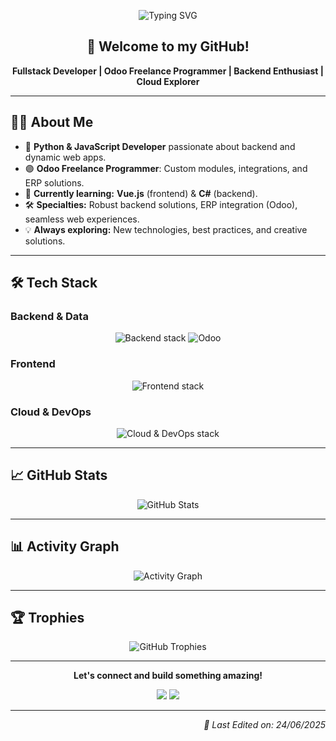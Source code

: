 <p align="center">
  <img src="https://readme-typing-svg.herokuapp.com?font=Fira+Code&weight=600&size=22&pause=1000&color=00AAFF&width=500&lines=Hi!+I'm+Santiago!;Fullstack+Developer;Odoo+Freelance+Programmer" alt="Typing SVG" />
</p>

<h2 align="center">👋 Welcome to my GitHub!</h2>

<p align="center">
  <b>Fullstack Developer | Odoo Freelance Programmer | Backend Enthusiast | Cloud Explorer</b>
</p>

---

## 👨‍💻 About Me

- 🚀 **Python & JavaScript Developer** passionate about backend and dynamic web apps.
- 🟣 **Odoo Freelance Programmer**: Custom modules, integrations, and ERP solutions.
- 🌱 **Currently learning:** <b>Vue.js</b> (frontend) & <b>C#</b> (backend).
- 🛠️ **Specialties:** Robust backend solutions, ERP integration (Odoo), seamless web experiences.
- 💡 **Always exploring:** New technologies, best practices, and creative solutions.

---

## 🛠️ Tech Stack

### Backend & Data
<p align="center">
  <img src="https://skillicons.dev/icons?i=python,cs,java,flask,mongodb,postgresql,mysql&theme=dark" alt="Backend stack" />
  <img src="https://img.shields.io/badge/Odoo-7C3AED?style=flat-square&logo=odoo&logoColor=white" alt="Odoo" />
</p>

### Frontend
<p align="center">
  <img src="https://skillicons.dev/icons?i=vue,javascript,typescript,html,css,bootstrap&theme=dark" alt="Frontend stack" />
</p>

### Cloud & DevOps
<p align="center">
  <img src="https://skillicons.dev/icons?i=aws,gcp,docker,github,git&theme=dark" alt="Cloud & DevOps stack" />
</p>

---

## 📈 GitHub Stats

<p align="center">
  <img src="https://github-readme-stats.vercel.app/api?username=santiagoyeal&theme=react&show_icons=true&count_private=true" alt="GitHub Stats" />
</p>

---

## 📊 Activity Graph

<p align="center">
  <img src="https://github-readme-activity-graph.vercel.app/graph?username=santiagoyeal&theme=react" alt="Activity Graph" />
</p>

---

## 🏆 Trophies

<p align="center">
  <img src="https://github-profile-trophy.vercel.app/?username=santiagoyeal&theme=onedark&no-frame=true&no-bg=false&margin-w=4" alt="GitHub Trophies" />
</p>

---

<p align="center">
  <b>Let's connect and build something amazing!</b>
</p>

<p align="center">
  <a href="mailto:santiagoyeal@gmail.com"><img src="https://img.shields.io/badge/Email-D14836?style=for-the-badge&logo=gmail&logoColor=white"/></a>
  <a href="https://www.linkedin.com/in/santiagoyeal/" target="_blank"><img src="https://img.shields.io/badge/LinkedIn-0077B5?style=for-the-badge&logo=linkedin&logoColor=white"/></a>
</p>

---

<p align="right">
  <i>📅 Last Edited on: 24/06/2025</i>
</p>
